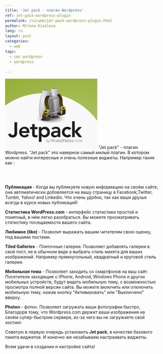 ```yaml
---
title: 'Jet pack - плагин Wordpress'
ref: jet-pack-wordpress-plugin
permalink: /ru/web/jet-pack-wordpress-plugin.html
author: Milena Kiseleva
lang: ru
layout: post
categories:
  - web
tags:
  - cms wordpress
  - wordpress

---
```


![thumb](/images/milena/jetpack.jpg)
"Jet pack" - плагин Wordpress. "Jet pack" это наверное самый милый плагин. В котором можно найти интересные и очень полезные виджеты. Например такие как :

<br><br>

**Публикация** - Когда вы публикуете новую информацию на своём сайте, она автоматически добовляется на вашу страницу в Facebook,Twitter, Tumblr, Yahoo! and Linkedin. Что очень удобно, так как ваши друзья всегда в курсе новых публикаций!

**Статистика WordPress.com** - интерфейс статистики простой и понятный, в нём легко разобраться. Вы можете просматривать статистику посещаемости вашего сайта.

**Любимое (like)** - Позволит выражать вашим читателям свою оценку, под вашими постами.

**Tiled Galleries**  - Плиточные галереи. Позволяет добавлять галереи в свой пост, не в обычном виде а выбрать стиль макета для ваших изображений. Например прямоугольный, квадратный и круговой стиль галереи.

**Мобильная тема** - Позволяет заходить со смартфонов на ваш сайт.
Посетители заходящие с iPhone, Android, Windows Phone и других мобильных устройств, будут видеть мобильную тему, с возможностью просмотра полной версии сайта. Вы можете включить или отключить мобильную тему, нажав кнопку "Активировать" или "Выключено" вверху.

**Photon** - фотон. Позволяет загружать ваши фотографии быстро, Благодоря тому, что Wordpress.com держит ваши изображения на своём супер-быстром сервере, из-за чего вы не загружаете свой хостинг.


Советую в первую очередь установить **Jet pack**, в качестве базового пакета виджетов. И конечно же незабываем настраивать виджеты. 

Всем удачи в создании и настройке сайта!
